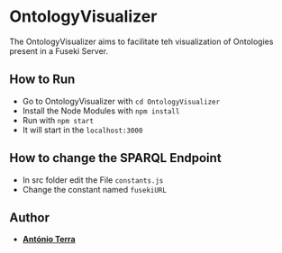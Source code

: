 # OntologyVisualizer

The OntologyVisualizer aims to facilitate teh visualization of Ontologies present in a Fuseki Server.


## How to Run

* Go to OntologyVisualizer with `cd OntologyVisualizer`
* Install the Node Modules with `npm install`
* Run with `npm start`
* It will start in the `localhost:3000`

## How to change the SPARQL Endpoint

* In src folder edit the File `constants.js`
* Change the constant named `fusekiURL`

## Author

* **[António Terra](https://github.com/WimpyToaster)**